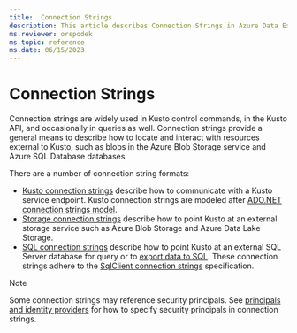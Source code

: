 ```yaml
---
title:  Connection Strings
description: This article describes Connection Strings in Azure Data Explorer.
ms.reviewer: orspodek
ms.topic: reference
ms.date: 06/15/2023
---
```

# Connection Strings

Connection strings are widely used in Kusto control commands, in the Kusto API, and occasionally in queries as well.
Connection strings provide a general means to describe how to locate and interact with resources external to Kusto,
such as blobs in the Azure Blob Storage service and Azure SQL Database databases.

There are a number of connection string formats:

* [Kusto connection strings](kusto.md) describe how to communicate with a Kusto service endpoint.
  Kusto connection strings are modeled after [ADO.NET connection strings model](/dotnet/framework/data/adonet/connection-string-syntax).
* [Storage connection strings](storage-connection-strings.md) describe how to point Kusto at an external storage service
  such as Azure Blob Storage and Azure Data Lake Storage.
* [SQL connection strings](sql-authentication-methods.md) describe how to point Kusto at an external SQL Server database for query or
  to [export data to SQL](../../management/data-export/export-data-to-sql.md). These connection strings adhere to the
  [SqlClient connection strings](/dotnet/framework/data/adonet/connection-string-syntax#sqlclient-connection-strings) specification.

> [!NOTE]
> Some connection strings may reference security principals. See
> [principals and identity providers](../../management/access-control/referencing-security-principals.md)
> for how to specify security principals in connection strings.
